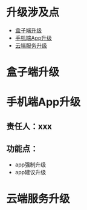 # 升级涉及点
- [盒子端升级](#盒子端升级)
- [手机端App升级](#手机端App升级)
- [云端服务升级](#云端服务升级)

# 盒子端升级

# 手机端App升级

## 责任人：xxx
## 功能点：
* app强制升级
* app建议升级


# 云端服务升级

